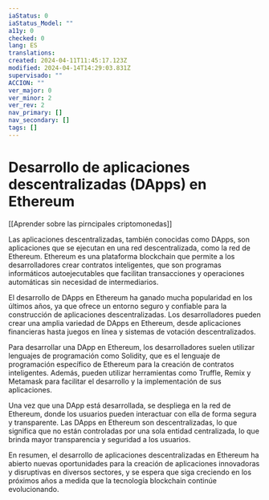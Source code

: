 ```yaml
---
iaStatus: 0
iaStatus_Model: ""
a11y: 0
checked: 0
lang: ES
translations: 
created: 2024-04-11T11:45:17.123Z
modified: 2024-04-14T14:29:03.831Z
supervisado: ""
ACCION: ""
ver_major: 0
ver_minor: 2
ver_rev: 2
nav_primary: []
nav_secondary: []
tags: []
---
```

# Desarrollo de aplicaciones descentralizadas (DApps) en Ethereum

[[Aprender sobre las pirncipales criptomonedas]]

Las aplicaciones descentralizadas, también conocidas como DApps, son aplicaciones que se ejecutan en una red descentralizada, como la red de Ethereum. Ethereum es una plataforma blockchain que permite a los desarrolladores crear contratos inteligentes, que son programas informáticos autoejecutables que facilitan transacciones y operaciones automáticas sin necesidad de intermediarios.

El desarrollo de DApps en Ethereum ha ganado mucha popularidad en los últimos años, ya que ofrece un entorno seguro y confiable para la construcción de aplicaciones descentralizadas. Los desarrolladores pueden crear una amplia variedad de DApps en Ethereum, desde aplicaciones financieras hasta juegos en línea y sistemas de votación descentralizados.

Para desarrollar una DApp en Ethereum, los desarrolladores suelen utilizar lenguajes de programación como Solidity, que es el lenguaje de programación específico de Ethereum para la creación de contratos inteligentes. Además, pueden utilizar herramientas como Truffle, Remix y Metamask para facilitar el desarrollo y la implementación de sus aplicaciones.

Una vez que una DApp está desarrollada, se despliega en la red de Ethereum, donde los usuarios pueden interactuar con ella de forma segura y transparente. Las DApps en Ethereum son descentralizadas, lo que significa que no están controladas por una sola entidad centralizada, lo que brinda mayor transparencia y seguridad a los usuarios.

En resumen, el desarrollo de aplicaciones descentralizadas en Ethereum ha abierto nuevas oportunidades para la creación de aplicaciones innovadoras y disruptivas en diversos sectores, y se espera que siga creciendo en los próximos años a medida que la tecnología blockchain continúe evolucionando.

